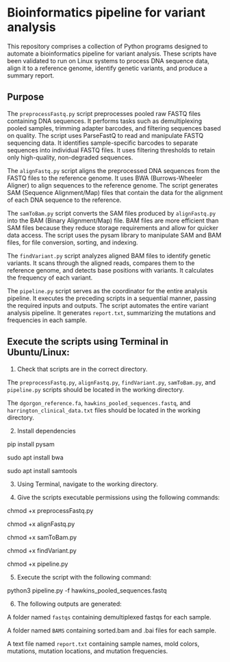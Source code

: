 Bioinformatics pipeline for variant analysis 
===================================================
This repository comprises a collection of Python programs designed to automate a bioinformatics pipeline for variant analysis. These scripts have been validated to run on Linux systems to process DNA sequence data, align it to a reference genome, identify genetic variants, and produce a summary report.

Purpose  
-------
The `preprocessFastq.py` script preprocesses pooled raw FASTQ files containing DNA sequences. It performs tasks such as demultiplexing pooled samples, trimming adapter barcodes, and filtering sequences based on quality. The script uses ParseFastQ  to read and manipulate FASTQ sequencing data. It identifies sample-specific barcodes to separate sequences into individual FASTQ files. It uses filtering thresholds to retain only high-quality, non-degraded sequences.

The `alignFastq.py` script aligns the preprocessed DNA sequences from the FASTQ files to the reference genome. It uses BWA (Burrows-Wheeler Aligner) to align sequences to the reference genome. The script generates SAM (Sequence Alignment/Map) files that contain the data for the alignment of each DNA sequence to the reference.

The `samToBam.py` script converts the SAM files produced by `alignFastq.py` into the BAM (Binary Alignment/Map) file. BAM files are more efficient than SAM files because they reduce storage requirements and allow for quicker data access. The script uses the pysam library to manipulate SAM and BAM files, for file conversion, sorting, and indexing.

The `findVariant.py` script analyzes aligned BAM files to identify genetic variants. It scans through the aligned reads, compares them to the reference genome, and detects base positions with variants. It calculates the frequency of each variant.

The `pipeline.py` script serves as the coordinator for the entire analysis pipeline. It executes the preceding scripts in a sequential manner, passing the required inputs and outputs. The script automates the entire variant analysis pipeline. It generates `report.txt`, summarizing the mutations and frequencies in each sample.

Execute the scripts using Terminal in Ubuntu/Linux:  
---------------------------------------------------
1. Check that scripts are in the correct directory.

The `preprocessFastq.py`, `alignFastq.py`, `findVariant.py`, `samToBam.py`, and `pipeline.py` scripts should be located in the working directory.

The `dgorgon_reference.fa`, `hawkins_pooled_sequences.fastq`, and `harrington_clinical_data.txt` files should be located in the working directory.

2. Install dependencies

pip install pysam

sudo apt install bwa

sudo apt install samtools

3. Using Terminal, navigate to the working directory.  
 
4. Give the scripts executable permissions using the following commands:  

chmod +x preprocessFastq.py

chmod +x alignFastq.py 

chmod +x samToBam.py

chmod +x findVariant.py

chmod +x pipeline.py
 
5. Execute the script with the following command:  
 
python3 pipeline.py -f hawkins_pooled_sequences.fastq 
 
6. The following outputs are generated:  
 
A folder named `fastqs` containing demultiplexed fastqs for each sample. 

A folder named `BAMS` containing sorted.bam and .bai files for each sample. 

A text file named `report.txt` containing sample names, mold colors, mutations, mutation locations, and mutation frequencies.

 
